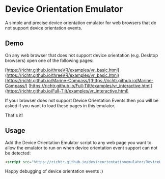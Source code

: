 # Device Orientation Emulator
A simple and precise device orientation emulator for web browsers that do not support device orientation events.

## Demo
On any web browser that does not support device orientation (e.g. Desktop browsers) open one of the following pages:

[https://richtr.github.io/threeVR/examples/vr_basic.html](https://richtr.github.io/threeVR/examples/vr_basic.html)
[https://richtr.github.io/Marine-Compass/](https://richtr.github.io/Marine-Compass/)
[https://richtr.github.io/Full-Tilt/examples/vr_interactive.html](https://richtr.github.io/Full-Tilt/examples/vr_interactive.html)

If your browser does not support Device Orientation Events then you will be asked if you want to load these pages in this emulator.

That's it!

## Usage

Add the Device Orientation Emulator script to any web page you want to allow the emulator to run on when device orientation event support can not be detected:

```html
<script src="https://richtr.github.io/deviceorientationemulator/DeviceOrientationEmulator.js"></script>
```

Happy debugging of device orientation events :)
